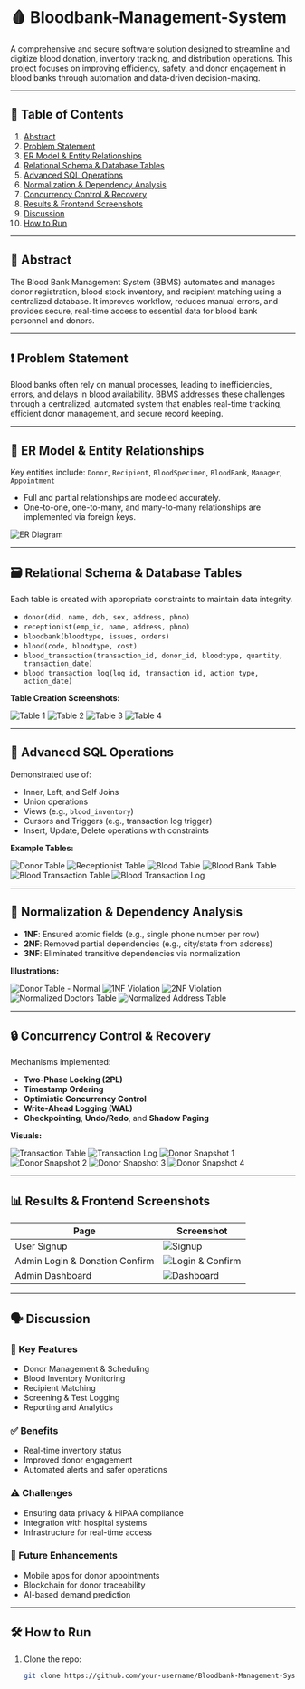 # 🩸 Bloodbank-Management-System

A comprehensive and secure software solution designed to streamline and digitize blood donation, inventory tracking, and distribution operations. This project focuses on improving efficiency, safety, and donor engagement in blood banks through automation and data-driven decision-making.

---

## 📌 Table of Contents

1. [Abstract](#-abstract)
2. [Problem Statement](#-problem-statement)
3. [ER Model & Entity Relationships](#-er-model--entity-relationships)
4. [Relational Schema & Database Tables](#-relational-schema--database-tables)
5. [Advanced SQL Operations](#-advanced-sql-operations)
6. [Normalization & Dependency Analysis](#-normalization--dependency-analysis)
7. [Concurrency Control & Recovery](#-concurrency-control--recovery)
8. [Results & Frontend Screenshots](#-results--frontend-screenshots)
9. [Discussion](#-discussion)
10. [How to Run](#-how-to-run)

---

## 🧾 Abstract

The Blood Bank Management System (BBMS) automates and manages donor registration, blood stock inventory, and recipient matching using a centralized database. It improves workflow, reduces manual errors, and provides secure, real-time access to essential data for blood bank personnel and donors.

---

## ❗ Problem Statement

Blood banks often rely on manual processes, leading to inefficiencies, errors, and delays in blood availability. BBMS addresses these challenges through a centralized, automated system that enables real-time tracking, efficient donor management, and secure record keeping.

---

## 🧩 ER Model & Entity Relationships

Key entities include: `Donor`, `Recipient`, `BloodSpecimen`, `BloodBank`, `Manager`, `Appointment`

- Full and partial relationships are modeled accurately.
- One-to-one, one-to-many, and many-to-many relationships are implemented via foreign keys.

![ER Diagram](doc/fig(a).png)

---

## 🗃️ Relational Schema & Database Tables

Each table is created with appropriate constraints to maintain data integrity.

- `donor(did, name, dob, sex, address, phno)`
- `receptionist(emp_id, name, address, phno)`
- `bloodbank(bloodtype, issues, orders)`
- `blood(code, bloodtype, cost)`
- `blood_transaction(transaction_id, donor_id, bloodtype, quantity, transaction_date)`
- `blood_transaction_log(log_id, transaction_id, action_type, action_date)`

**Table Creation Screenshots:**

![Table 1](doc/fig(b).png)
![Table 2](doc/fig(c).png)
![Table 3](doc/fig(d).png)
![Table 4](doc/fig(e).png)

---

## 🧠 Advanced SQL Operations

Demonstrated use of:

- Inner, Left, and Self Joins
- Union operations
- Views (e.g., `blood_inventory`)
- Cursors and Triggers (e.g., transaction log trigger)
- Insert, Update, Delete operations with constraints

**Example Tables:**

![Donor Table](doc/fig(f).png)
![Receptionist Table](doc/fig(g).png)
![Blood Table](doc/fig(h).png)
![Blood Bank Table](doc/fig(i).png)
![Blood Transaction Table](doc/fig(j).png)
![Blood Transaction Log](doc/fig(k).png)

---

## 🧮 Normalization & Dependency Analysis

- **1NF**: Ensured atomic fields (e.g., single phone number per row)
- **2NF**: Removed partial dependencies (e.g., city/state from address)
- **3NF**: Eliminated transitive dependencies via normalization

**Illustrations:**

![Donor Table - Normal](doc/fig(l).png)
![1NF Violation](doc/fig(m).png)
![2NF Violation](doc/fig(n).png)
![Normalized Doctors Table](doc/fig(o).png)
![Normalized Address Table](doc/fig(p).png)

---

## 🔒 Concurrency Control & Recovery

Mechanisms implemented:

- **Two-Phase Locking (2PL)**
- **Timestamp Ordering**
- **Optimistic Concurrency Control**
- **Write-Ahead Logging (WAL)**
- **Checkpointing**, **Undo/Redo**, and **Shadow Paging**

**Visuals:**

![Transaction Table](doc/fig(q).png)
![Transaction Log](doc/fig(r).png)
![Donor Snapshot 1](doc/fig(s).png)
![Donor Snapshot 2](doc/fig(t).png)
![Donor Snapshot 3](doc/fig(u).png)
![Donor Snapshot 4](doc/fig(v).png)

---

## 📊 Results & Frontend Screenshots

| Page | Screenshot |
|------|------------|
| User Signup | ![Signup](doc/fig(w).png) |
| Admin Login & Donation Confirm | ![Login & Confirm](doc/fig(x)_fig(y).png) |
| Admin Dashboard | ![Dashboard](doc/fig(z).png) |

---

## 🗣️ Discussion

### 🔧 Key Features

- Donor Management & Scheduling
- Blood Inventory Monitoring
- Recipient Matching
- Screening & Test Logging
- Reporting and Analytics

### ✅ Benefits

- Real-time inventory status
- Improved donor engagement
- Automated alerts and safer operations

### ⚠️ Challenges

- Ensuring data privacy & HIPAA compliance
- Integration with hospital systems
- Infrastructure for real-time access

### 🚀 Future Enhancements

- Mobile apps for donor appointments
- Blockchain for donor traceability
- AI-based demand prediction

---

## 🛠️ How to Run

1. Clone the repo:
   ```bash
   git clone https://github.com/your-username/Bloodbank-Management-System.git
